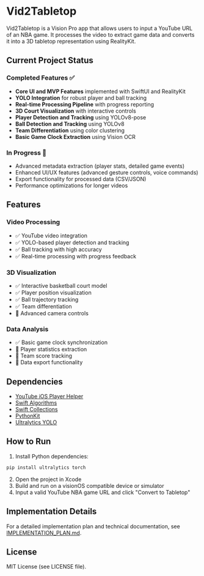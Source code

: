 # Vid2Tabletop

Vid2Tabletop is a Vision Pro app that allows users to input a YouTube URL of an NBA game. It processes the video to extract game data and converts it into a 3D tabletop representation using RealityKit.

## Current Project Status

### Completed Features ✅

- **Core UI and MVP Features** implemented with SwiftUI and RealityKit
- **YOLO Integration** for robust player and ball tracking
- **Real-time Processing Pipeline** with progress reporting
- **3D Court Visualization** with interactive controls
- **Player Detection and Tracking** using YOLOv8-pose
- **Ball Detection and Tracking** using YOLOv8
- **Team Differentiation** using color clustering
- **Basic Game Clock Extraction** using Vision OCR

### In Progress 🚧

- Advanced metadata extraction (player stats, detailed game events)
- Enhanced UI/UX features (advanced gesture controls, voice commands)
- Export functionality for processed data (CSV/JSON)
- Performance optimizations for longer videos

## Features

### Video Processing

- ✅ YouTube video integration
- ✅ YOLO-based player detection and tracking
- ✅ Ball tracking with high accuracy
- ✅ Real-time processing with progress feedback

### 3D Visualization

- ✅ Interactive basketball court model
- ✅ Player position visualization
- ✅ Ball trajectory tracking
- ✅ Team differentiation
- 🚧 Advanced camera controls

### Data Analysis

- ✅ Basic game clock synchronization
- 🚧 Player statistics extraction
- 🚧 Team score tracking
- 🚧 Data export functionality

## Dependencies

- [YouTube iOS Player Helper](https://github.com/youtube/youtube-ios-player-helper.git)
- [Swift Algorithms](https://github.com/apple/swift-algorithms)
- [Swift Collections](https://github.com/apple/swift-collections)
- [PythonKit](https://github.com/pvieito/PythonKit.git)
- [Ultralytics YOLO](https://github.com/ultralytics/ultralytics)

## How to Run

1. Install Python dependencies:

```bash
pip install ultralytics torch
```

2. Open the project in Xcode
3. Build and run on a visionOS compatible device or simulator
4. Input a valid YouTube NBA game URL and click "Convert to Tabletop"

## Implementation Details

For a detailed implementation plan and technical documentation, see [IMPLEMENTATION_PLAN.md](IMPLEMENTATION_PLAN.md).

## License

MIT License (see LICENSE file).
